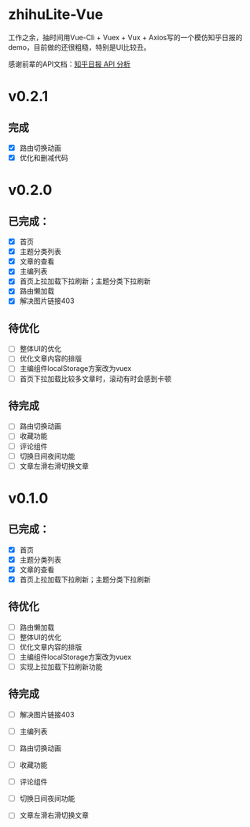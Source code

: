 # zhihuLite-Vue
工作之余，抽时间用Vue-Cli + Vuex + Vux + Axios写的一个模仿知乎日报的demo，目前做的还很粗糙，特别是UI比较丑。

感谢前辈的API文档：[知乎日报 API 分析](http://dwz.cn/6UYyMK)
# v0.2.1
## 完成
- [x] 路由切换动画
- [x] 优化和删减代码
# v0.2.0
## 已完成：
- [x] 首页
- [x] 主题分类列表
- [x] 文章的查看
- [x] 主编列表
- [x] 首页上拉加载下拉刷新；主题分类下拉刷新
- [x] 路由懒加载
- [x] 解决图片链接403

## 待优化
- [ ] 整体UI的优化
- [ ] 优化文章内容的排版
- [ ] 主编组件localStorage方案改为vuex
- [ ] 首页下拉加载比较多文章时，滚动有时会感到卡顿
## 待完成
- [ ] 路由切换动画
- [ ] 收藏功能
- [ ] 评论组件
- [ ] 切换日间夜间功能
- [ ] 文章左滑右滑切换文章

# v0.1.0
## 已完成：
- [x] 首页
- [x] 主题分类列表
- [x] 文章的查看
- [x] 首页上拉加载下拉刷新；主题分类下拉刷新

## 待优化
- [ ] 路由懒加载
- [ ] 整体UI的优化
- [ ] 优化文章内容的排版
- [ ] 主编组件localStorage方案改为vuex
- [ ] 实现上拉加载下拉刷新功能
## 待完成
- [ ] 解决图片链接403
- [ ] 主编列表
- [ ] 路由切换动画
- [ ] 收藏功能
- [ ] 评论组件
- [ ] 切换日间夜间功能
- [ ] 文章左滑右滑切换文章

